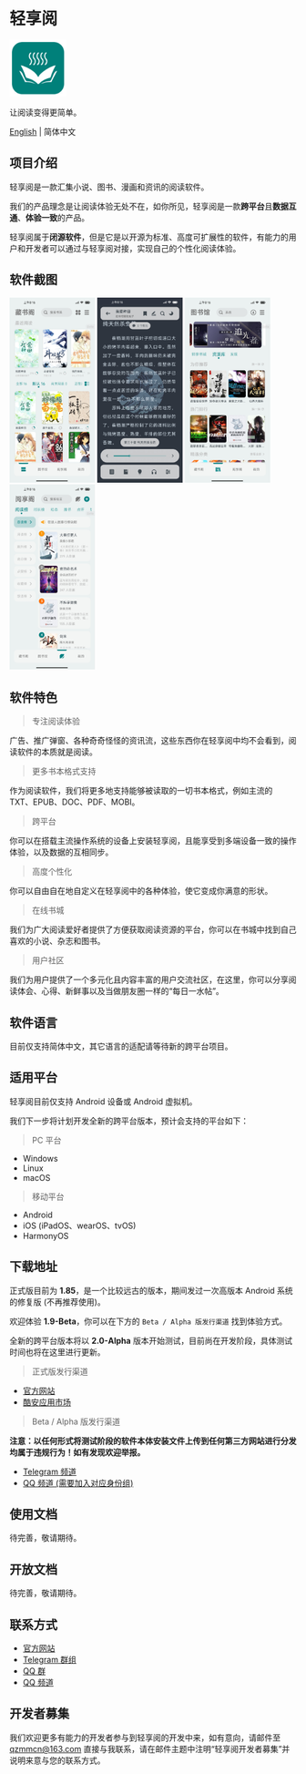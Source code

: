 # 轻享阅

<img src="https://github.com/PureReader/PureReader-Starter/blob/main/img-src/icon.png?raw=true" width = "100" height = "100" alt="LOGO"/>

让阅读变得更简单。

[English](https://github.com/PureReader/PureReader-Starter/blob/main/README.md) | 简体中文

## 项目介绍

轻享阅是一款汇集小说、图书、漫画和资讯的阅读软件。

我们的产品理念是让阅读体验无处不在，如你所见，轻享阅是一款**跨平台**且**数据互通**、**体验一致**的产品。

轻享阅属于**闭源软件**，但是它是以开源为标准、高度可扩展性的软件，有能力的用户和开发者可以通过与轻享阅对接，实现自己的个性化阅读体验。

## 软件截图

<img src="https://github.com/PureReader/PureReader-Starter/blob/main/img-src/shot_1.jpg?raw=true" width = "150" alt="LOGO"/>
<img src="https://github.com/PureReader/PureReader-Starter/blob/main/img-src/shot_2.jpg?raw=true" width = "150" alt="LOGO"/>
<img src="https://github.com/PureReader/PureReader-Starter/blob/main/img-src/shot_3.jpg?raw=true" width = "150" alt="LOGO"/>
<img src="https://github.com/PureReader/PureReader-Starter/blob/main/img-src/shot_4.jpg?raw=true" width = "150" alt="LOGO"/>

## 软件特色

> 专注阅读体验

广告、推广弹窗、各种奇奇怪怪的资讯流，这些东西你在轻享阅中均不会看到，阅读软件的本质就是阅读。

> 更多书本格式支持

作为阅读软件，我们将更多地支持能够被读取的一切书本格式，例如主流的 TXT、EPUB、DOC、PDF、MOBI。

> 跨平台

你可以在搭载主流操作系统的设备上安装轻享阅，且能享受到多端设备一致的操作体验，以及数据的互相同步。

> 高度个性化

你可以自由自在地自定义在轻享阅中的各种体验，使它变成你满意的形状。

> 在线书城

我们为广大阅读爱好者提供了方便获取阅读资源的平台，你可以在书城中找到自己喜欢的小说、杂志和图书。

> 用户社区

我们为用户提供了一个多元化且内容丰富的用户交流社区，在这里，你可以分享阅读体会、心得、新鲜事以及当做朋友圈一样的“每日一水帖”。

## 软件语言

目前仅支持简体中文，其它语言的适配请等待新的跨平台项目。

## 适用平台

轻享阅目前仅支持 Android 设备或 Android 虚拟机。

我们下一步将计划开发全新的跨平台版本，预计会支持的平台如下：

> PC 平台

- Windows
- Linux
- macOS

> 移动平台

- Android
- iOS (iPadOS、wearOS、tvOS)
- HarmonyOS

## 下载地址

正式版目前为 **1.85**，是一个比较远古的版本，期间发过一次高版本 Android 系统的修复版 (不再推荐使用)。

欢迎体验 **1.9-Beta**，你可以在下方的 `Beta / Alpha 版发行渠道` 找到体验方式。

全新的跨平台版本将以 **2.0-Alpha** 版本开始测试，目前尚在开发阶段，具体测试时间也将在这里进行更新。

> 正式版发行渠道

- [官方网站](https://highcapable.com/PureReader)
- [酷安应用市场](https://www.coolapk.com/apk/273382)

> Beta / Alpha 版发行渠道

**注意：以任何形式将测试阶段的软件本体安装文件上传到任何第三方网站进行分发均属于违规行为！如有发现欢迎举报。**

- [Telegram 频道](https://t.me/PureReaderBeta)
- [QQ 频道 (需要加入对应身份组)](https://pd.qq.com/s/9d2xm2qx0)

## 使用文档

待完善，敬请期待。

## 开放文档

待完善，敬请期待。

## 联系方式

- [官方网站](https://highcapable.com/PureReader)
- [Telegram 群组](https://t.me/+NzDFUN1fwtQyNzg1)
- [QQ 群](https://qm.qq.com/cgi-bin/qm/qr?k=i0P-rcHxYBBx2yTL-d6ssV5fiZJfR9Bc&jump_from=webapi&authKey=8UEgNMP3RKZ32wivrOrfvQh01cl7yBYqcgfJ/wwDjIi6s4JugOC71NRhSkebIqiO)
- [QQ 频道](https://pd.qq.com/s/9d2xm2qx0)

## 开发者募集

我们欢迎更多有能力的开发者参与到轻享阅的开发中来，如有意向，请邮件至 qzmmcn@163.com 直接与我联系，请在邮件主题中注明“轻享阅开发者募集”并说明来意与您的联系方式。